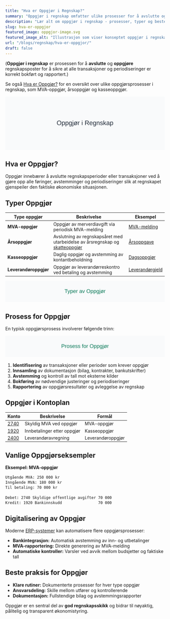```yaml
---
title: "Hva er Oppgjør i Regnskap?"
summary: "Oppgjør i regnskap omfatter ulike prosesser for å avslutte og oppgjøre transaksjoner, inkludert MVA-oppgjør, årsoppgjør og kasseoppgjør, for å sikre korrekt og pålitelig regnskapsrapportering."
description: "Lær alt om oppgjør i regnskap - prosesser, typer og beste praksis for håndtering av ulike oppgjørsprosesser som MVA-oppgjør, årsoppgjør og kasseoppgjør."
slug: hva-er-oppgjor
featured_image: oppgjor-image.svg
featured_image_alt: "Illustrasjon som viser konseptet oppgjør i regnskap"
url: "/blogs/regnskap/hva-er-oppgjor/"
draft: false
---
```


(**Oppgjør i regnskap** er prosessen for å **avslutte** og **oppgjøre** regnskapsposter for å sikre at alle transaksjoner og periodiseringer er korrekt bokført og rapportert.)

Se også [Hva er Oppgjør?](/blogs/regnskap/hva-er-oppgjor "Hva er Oppgjør i Regnskap? Komplett Guide til Oppgjør") for en oversikt over ulike oppgjørsprosesser i regnskap, som MVA-oppgjør, årsoppgjør og kasseoppgjør.

![Illustrasjon som viser konseptet oppgjør i regnskap](oppgjor-image.svg)

## Hva er Oppgjør?

Oppgjør innebærer å avslutte regnskapsperioder eller transaksjoner ved å gjøre opp alle føringer, avstemminger og periodiseringer slik at regnskapet gjenspeiler den faktiske økonomiske situasjonen.

## Typer Oppgjør

| Type oppgjør        | Beskrivelse                                                     | Eksempel                                   |
|---------------------|-----------------------------------------------------------------|--------------------------------------------|
| **MVA-oppgjør**     | Oppgjør av merverdiavgift via periodisk MVA-melding             | [MVA-melding](/blogs/regnskap/hva-er-mva-melding "Hva er MVA-melding? Komplett Guide til Merverdiavgiftsrapportering i Norge") |
| **Årsoppgjør**      | Avslutning av regnskapsåret med utarbeidelse av årsregnskap og [skatteoppgjør](/blogs/regnskap/skatteoppgjor "Skatteoppgjør Guide: Prosess, Tidslinje og Viktige Frister") | [Årsoppgave](/blogs/regnskap/hva-er-aarsoppgave "Hva er Årsoppgave i Regnskap?") |
| **Kasseoppgjør**    | Daglig oppgjør og avstemming av kontantbeholdning               | [Dagsoppgjør](/blogs/regnskap/hva-er-dagsoppgjor "Hva er Dagsoppgjør? Komplett Guide til Daglig Kasseoppgjør") |
| **Leverandøroppgjør** | Oppgjør av leverandørreskontro ved betaling og avstemming      | [Leverandørgjeld](/blogs/regnskap/hva-er-leverandorgjeld "Hva er Leverandørgjeld i Regnskap? Komplett Guide til Kreditorhåndtering og Regnskapsføring") |

![Typer av Oppgjør](oppgjor-typer.svg)

## Prosess for Oppgjør

En typisk oppgjørsprosess involverer følgende trinn:

![Prosess for Oppgjør](oppgjor-prosess.svg)

1. **Identifisering** av transaksjoner eller perioder som krever oppgjør
2. **Innsamling** av dokumentasjon (bilag, kontrakter, bankutskrifter)
3. **Avstemming** og kontroll av tall mot eksterne kilder
4. **Bokføring** av nødvendige justeringer og periodiseringer
5. **Rapportering** av oppgjørsresultater og avleggelse av regnskap

## Oppgjør i Kontoplan

| Konto | Beskrivelse                          | Formål                    |
|-------|--------------------------------------|---------------------------|
| [2740](/blogs/kontoplan/2740-skyldige-offentlige-avgifter "Konto 2740: Skyldige offentlige avgifter") | Skyldig MVA ved oppgjør  | MVA-oppgjør                |
| [1920](/blogs/kontoplan/1920-bankinnskudd "Konto 1920: Bankinnskudd")                                   | Innbetalinger etter oppgjør | Kasseoppgjør               |
| [2400](/blogs/kontoplan/2400-leverandorgjeld "Konto 2400: Leverandørgjeld" )                            | Leverandøravregning      | Leverandøroppgjør          |

## Vanlige Oppgjørseksempler

**Eksempel: MVA-oppgjør**

```
Utgående MVA: 250 000 kr
Inngående MVA: 180 000 kr
Til betaling: 70 000 kr

Debet: 2740 Skyldige offentlige avgifter 70 000
Kredit: 1920 Bankinnskudd                70 000
```

## Digitalisering av Oppgjør

Moderne [ERP-systemer](/blogs/regnskap/hva-er-erp-system "Hva er ERP-system? Komplett Guide til ERP-systemer for Norske Bedrifter") kan automatisere flere oppgjørsprosesser:

* **Bankintegrasjon:** Automatisk avstemming av inn- og utbetalinger
* **MVA-rapportering:** Direkte generering av MVA-melding
* **Automatiske kontroller:** Varsler ved avvik mellom budsjetter og faktiske tall

## Beste praksis for Oppgjør

* **Klare rutiner:** Dokumenterte prosesser for hver type oppgjør
* **Ansvarsdeling:** Skille mellom utfører og kontrollerende
* **Dokumentasjon:** Fullstendige bilag og avstemmingsrapporter

Oppgjør er en sentral del av **god regnskapsskikk** og bidrar til nøyaktig, pålitelig og transparent økonomistyring.
